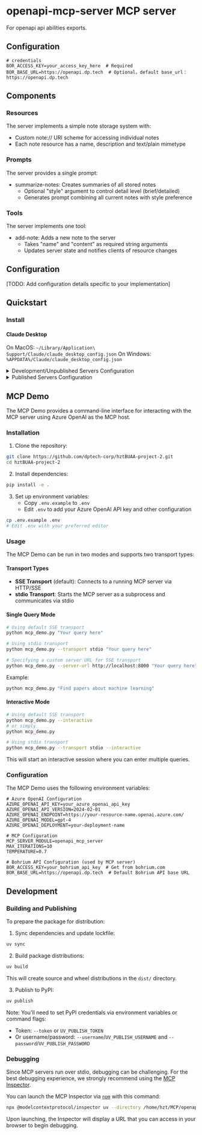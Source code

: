 # openapi-mcp-server MCP server

For openapi api abilities exports.

## Configuration
```env
# credentials
BOR_ACCESS_KEY=your_access_key_here  # Required
BOR_BASE_URL=https://openapi.dp.tech  # Optional，default base_url：https://openapi.dp.tech
```


## Components

### Resources

The server implements a simple note storage system with:
- Custom note:// URI scheme for accessing individual notes
- Each note resource has a name, description and text/plain mimetype

### Prompts

The server provides a single prompt:
- summarize-notes: Creates summaries of all stored notes
  - Optional "style" argument to control detail level (brief/detailed)
  - Generates prompt combining all current notes with style preference

### Tools

The server implements one tool:
- add-note: Adds a new note to the server
  - Takes "name" and "content" as required string arguments
  - Updates server state and notifies clients of resource changes

## Configuration

[TODO: Add configuration details specific to your implementation]

## Quickstart

### Install

#### Claude Desktop

On MacOS: `~/Library/Application\ Support/Claude/claude_desktop_config.json`
On Windows: `%APPDATA%/Claude/claude_desktop_config.json`

<details>
  <summary>Development/Unpublished Servers Configuration</summary>
  ```
  "mcpServers": {
    "openapi-mcp-server": {
      "command": "uv",
      "args": [
        "--directory",
        "/home/hzt/MCP/openapi-mcp-server",
        "run",
        "openapi-mcp-server"
      ]
    }
  }
  ```
</details>

<details>
  <summary>Published Servers Configuration</summary>
  ```
  "mcpServers": {
    "openapi-mcp-server": {
      "command": "uvx",
      "args": [
        "openapi-mcp-server"
      ]
    }
  }
  ```
</details>

## MCP Demo

The MCP Demo provides a command-line interface for interacting with the MCP server using Azure OpenAI as the MCP host.

### Installation

1. Clone the repository:
```bash
git clone https://github.com/dptech-corp/hztBUAA-project-2.git
cd hztBUAA-project-2
```

2. Install dependencies:
```bash
pip install -e .
```

3. Set up environment variables:
   - Copy `.env.example` to `.env`
   - Edit `.env` to add your Azure OpenAI API key and other configuration

```bash
cp .env.example .env
# Edit .env with your preferred editor
```

### Usage

The MCP Demo can be run in two modes and supports two transport types:

#### Transport Types

- **SSE Transport** (default): Connects to a running MCP server via HTTP/SSE
- **stdio Transport**: Starts the MCP server as a subprocess and communicates via stdio

#### Single Query Mode

```bash
# Using default SSE transport
python mcp_demo.py "Your query here"

# Using stdio transport
python mcp_demo.py --transport stdio "Your query here"

# Specifying a custom server URL for SSE transport
python mcp_demo.py --server-url http://localhost:8000 "Your query here"
```

Example:
```bash
python mcp_demo.py "Find papers about machine learning"
```

#### Interactive Mode

```bash
# Using default SSE transport
python mcp_demo.py --interactive
# or simply
python mcp_demo.py

# Using stdio transport
python mcp_demo.py --transport stdio --interactive
```

This will start an interactive session where you can enter multiple queries.

### Configuration

The MCP Demo uses the following environment variables:

```
# Azure OpenAI Configuration
AZURE_OPENAI_API_KEY=your_azure_openai_api_key
AZURE_OPENAI_API_VERSION=2024-02-01
AZURE_OPENAI_ENDPOINT=https://your-resource-name.openai.azure.com/
AZURE_OPENAI_MODEL=gpt-4
AZURE_OPENAI_DEPLOYMENT=your-deployment-name

# MCP Configuration
MCP_SERVER_MODULE=openapi_mcp_server
MAX_ITERATIONS=10
TEMPERATURE=0.7

# Bohrium API Configuration (used by MCP server)
BOR_ACCESS_KEY=your_bohrium_api_key  # Get from bohrium.com
BOR_BASE_URL=https://openapi.dp.tech  # Default Bohrium API base URL
```

## Development

### Building and Publishing

To prepare the package for distribution:

1. Sync dependencies and update lockfile:
```bash
uv sync
```

2. Build package distributions:
```bash
uv build
```

This will create source and wheel distributions in the `dist/` directory.

3. Publish to PyPI:
```bash
uv publish
```

Note: You'll need to set PyPI credentials via environment variables or command flags:
- Token: `--token` or `UV_PUBLISH_TOKEN`
- Or username/password: `--username`/`UV_PUBLISH_USERNAME` and `--password`/`UV_PUBLISH_PASSWORD`

### Debugging

Since MCP servers run over stdio, debugging can be challenging. For the best debugging
experience, we strongly recommend using the [MCP Inspector](https://github.com/modelcontextprotocol/inspector).


You can launch the MCP Inspector via [`npm`](https://docs.npmjs.com/downloading-and-installing-node-js-and-npm) with this command:

```bash
npx @modelcontextprotocol/inspector uv --directory /home/hzt/MCP/openapi-mcp-server run openapi-mcp-server
```


Upon launching, the Inspector will display a URL that you can access in your browser to begin debugging.
